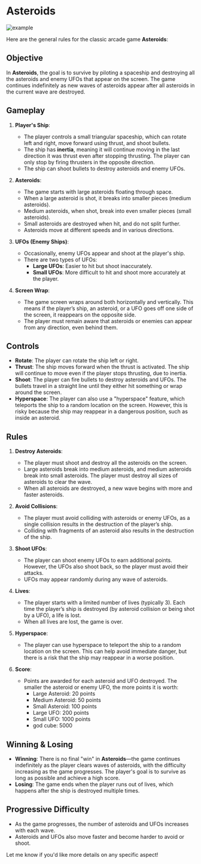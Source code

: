 # Asteroids

![example](images/example.jpg)

Here are the general rules for the classic arcade game **Asteroids**:

## Objective

In **Asteroids**, the goal is to survive by piloting a spaceship and destroying all the asteroids and enemy UFOs that appear on the screen. The game continues indefinitely as new waves of asteroids appear after all asteroids in the current wave are destroyed.

## Gameplay

1. **Player's Ship**:
   - The player controls a small triangular spaceship, which can rotate left and right, move forward using thrust, and shoot bullets.
   - The ship has **inertia**, meaning it will continue moving in the last direction it was thrust even after stopping thrusting. The player can only stop by firing thrusters in the opposite direction.
   - The ship can shoot bullets to destroy asteroids and enemy UFOs.

2. **Asteroids**:
   - The game starts with large asteroids floating through space.
   - When a large asteroid is shot, it breaks into smaller pieces (medium asteroids).
   - Medium asteroids, when shot, break into even smaller pieces (small asteroids).
   - Small asteroids are destroyed when hit, and do not split further.
   - Asteroids move at different speeds and in various directions.
   
3. **UFOs (Enemy Ships)**:
   - Occasionally, enemy UFOs appear and shoot at the player's ship.
   - There are two types of UFOs:
     - **Large UFOs**: Easier to hit but shoot inaccurately.
     - **Small UFOs**: More difficult to hit and shoot more accurately at the player.

4. **Screen Wrap**:
   - The game screen wraps around both horizontally and vertically. This means if the player’s ship, an asteroid, or a UFO goes off one side of the screen, it reappears on the opposite side.
   - The player must remain aware that asteroids or enemies can appear from any direction, even behind them.

## Controls

- **Rotate**: The player can rotate the ship left or right.
- **Thrust**: The ship moves forward when the thrust is activated. The ship will continue to move even if the player stops thrusting, due to inertia.
- **Shoot**: The player can fire bullets to destroy asteroids and UFOs. The bullets travel in a straight line until they either hit something or wrap around the screen.
- **Hyperspace**: The player can also use a "hyperspace" feature, which teleports the ship to a random location on the screen. However, this is risky because the ship may reappear in a dangerous position, such as inside an asteroid.

## Rules

1. **Destroy Asteroids**:
   - The player must shoot and destroy all the asteroids on the screen.
   - Large asteroids break into medium asteroids, and medium asteroids break into small asteroids. The player must destroy all sizes of asteroids to clear the wave.
   - When all asteroids are destroyed, a new wave begins with more and faster asteroids.

2. **Avoid Collisions**:
   - The player must avoid colliding with asteroids or enemy UFOs, as a single collision results in the destruction of the player’s ship.
   - Colliding with fragments of an asteroid also results in the destruction of the ship.

3. **Shoot UFOs**:
   - The player can shoot enemy UFOs to earn additional points. However, the UFOs also shoot back, so the player must avoid their attacks.
   - UFOs may appear randomly during any wave of asteroids.

4. **Lives**:
   - The player starts with a limited number of lives (typically 3). Each time the player’s ship is destroyed (by asteroid collision or being shot by a UFO), a life is lost.
   - When all lives are lost, the game is over.

5. **Hyperspace**:
   - The player can use hyperspace to teleport the ship to a random location on the screen. This can help avoid immediate danger, but there is a risk that the ship may reappear in a worse position.

6. **Score**:
   - Points are awarded for each asteroid and UFO destroyed. The smaller the asteroid or enemy UFO, the more points it is worth:
     - Large Asteroid: 20 points
     - Medium Asteroid: 50 points
     - Small Asteroid: 100 points
     - Large UFO: 200 points
     - Small UFO: 1000 points
     - god cube: 5000

## Winning & Losing

- **Winning**: There is no final "win" in **Asteroids**—the game continues indefinitely as the player clears waves of asteroids, with the difficulty increasing as the game progresses. The player's goal is to survive as long as possible and achieve a high score.
- **Losing**: The game ends when the player runs out of lives, which happens after the ship is destroyed multiple times.

## Progressive Difficulty

- As the game progresses, the number of asteroids and UFOs increases with each wave.
- Asteroids and UFOs also move faster and become harder to avoid or shoot.
  
Let me know if you'd like more details on any specific aspect!